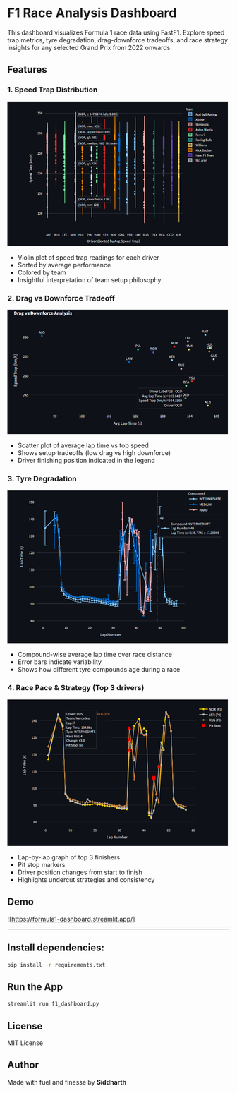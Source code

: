 # F1 Race Analysis Dashboard
This dashboard visualizes Formula 1 race data using FastF1. Explore speed trap metrics, tyre degradation, drag-downforce tradeoffs, and race strategy insights for any selected Grand Prix from 2022 onwards.

## Features

### 1. Speed Trap Distribution
<img src="img/image_2025-04-04_02-27-54.png" width="500">

- Violin plot of speed trap readings for each driver
- Sorted by average performance
- Colored by team
- Insightful interpretation of team setup philosophy

### 2. Drag vs Downforce Tradeoff
<img src="img/image_2025-04-04_02-29-02.png" width="500">

- Scatter plot of average lap time vs top speed
- Shows setup tradeoffs (low drag vs high downforce)
- Driver finishing position indicated in the legend

### 3. Tyre Degradation
<img src="img/image_2025-04-04_02-32-51.png" width="500">

- Compound-wise average lap time over race distance
- Error bars indicate variability
- Shows how different tyre compounds age during a race

### 4. Race Pace & Strategy (Top 3 drivers)
<img src="img/image_2025-04-04_02-33-18.png" width="500">

- Lap-by-lap graph of top 3 finishers
- Pit stop markers
- Driver position changes from start to finish
- Highlights undercut strategies and consistency


## Demo

![https://formula1-dashboard.streamlit.app/] 

---

## Install dependencies:
```bash
pip install -r requirements.txt
```
## Run the App
```bash
streamlit run f1_dashboard.py
```
## License
MIT License

## Author
Made with fuel and finesse by **Siddharth** 


